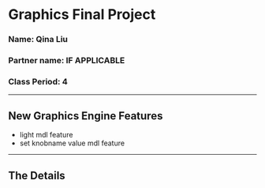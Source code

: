 # Graphics Final Project
### Name: Qina Liu
### Partner name: IF APPLICABLE
### Class Period: 4
---
## New Graphics Engine Features
- light mdl feature
- set knobname value mdl feature

---
## The Details
